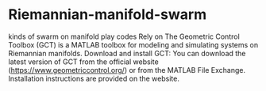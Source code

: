# Riemannian-manifold-swarm
kinds of swarm on manifold play codes
Rely on The Geometric Control Toolbox (GCT) 
is a MATLAB toolbox for modeling and simulating systems on Riemannian manifolds. 
Download and install GCT: You can download the latest version of GCT from the official website (https://www.geometriccontrol.org/) or from the MATLAB File Exchange. Installation instructions are provided on the website.
